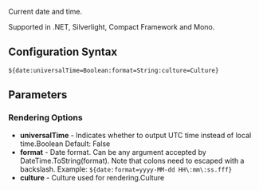 Current date and time. 

Supported in .NET, Silverlight, Compact Framework and Mono.

## Configuration Syntax
```
${date:universalTime=Boolean:format=String:culture=Culture}
```

## Parameters
### Rendering Options
* **universalTime** - Indicates whether to output UTC time instead of local time.Boolean Default: False
* **format** - Date format. Can be any argument accepted by DateTime.ToString(format). Note that colons need to escaped with a backslash. Example: `${date:format=yyyy-MM-dd HH\:mm\:ss.fff}`
* **culture** - Culture used for rendering.Culture